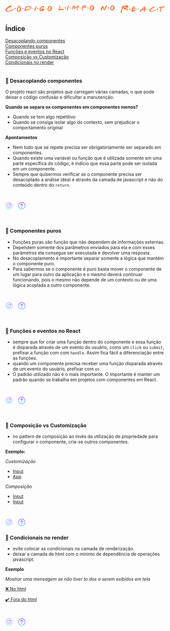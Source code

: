 <h1 align="center">
  <img src="../.github/react.png" alt="Código limpo no React">
</h1>

## Índice
[Desacoplando componentes](#id01)  
[Componentes puros](#id02)  
[Funções e eventos no React](#id03)  
[Composição vs Customização](#id04)  
[Condicionais no render](#id05)  
<br>

<div id="id01"></div>

### 📌 Desacoplando componentes
O projeto react são projetos que carregam várias camadas, o que pode deixar o código confusão e dificultar a manutenção.

**Quando se separa os componentes em componentes menos?**
- Quando se tem algo repetitivo
- Quando se consiga isolar algo do contexto, sem prejudicar o comportamento original

**Apontamentos**
- Nem tudo que se repete precisa ser obrigatoriamente ser separado em componentes.
- Quando existe uma variável ou função que é utilizada somente em uma parte específica do código, é indício que essa parte pode ser isolada em um componente.
- Sempre que quisermos verificar se o componente precisa ser desacoplado a análise ideal é através da camada de javascript e não do conteúdo dentro do `return`.  
<br>

[![Home](../.github/home.png)](../README.md)&nbsp;&nbsp;&nbsp;
[![Início](../.github/arrow.png)](./react.md)

<br>

<div id="id02"></div>

### 📌 Componentes puros
- Funções puras são função que não dependem de informações externas. 
- Dependem somente dos parâmetros enviados para ela e com esses parâmetros ela consegue ser executada e devolver uma resposta.
- No desacoplamento é importante separar somente a lógica que mantém o componente puro.
- Para sabermos se o componente é puro basta mover o componente de um lugar para outro da aplicação e o mesmo deverá continuar funcionando, pois o mesmo não depende de um contexto ou de uma lógica acoplada a outro componente.
  
<br>

[![Home](../.github/home.png)](../README.md)&nbsp;&nbsp;&nbsp;
[![Início](../.github/arrow.png)](./react.md)

<br>

<div id="id03"></div>

### 📌 Funções e eventos no React
- sempre que for criar uma função dentro do componente e essa função é disparada através de um evento do usuário, como um `click` ou `submit`, prefixar a função com com `handle`. Assim fica fácil a diferenciação entre as funções.
- quando um componente precisa receber uma função disparada através de um evento do usuário, prefixar com `on`.
- O padrão utilizado não é o mais importante. O importante é manter um padrão quando se trabalha em projetos com componentes em React.
  
<br>

[![Home](../.github/home.png)](../README.md)&nbsp;&nbsp;&nbsp;
[![Início](../.github/arrow.png)](./react.md)

<br>

<div id="id04"></div>

### 📌 Composição vs Customização
- no pattern de composição ao invés da utilização de propriedade para configurar o componente, cria-se outros componentes.

**Exemplo:**

  *Customização*
  - [Input](../react-app/src/example/Input.tsx)
  - [App](../react-app/src/example/App.tsx)
  
  *Composição*
  - [Input](../react-app/src/components/Input.tsx)
  - [Input](../react-app/src/App.tsx)

<br>

[![Home](../.github/home.png)](../README.md)&nbsp;&nbsp;&nbsp;
[![Início](../.github/arrow.png)](./react.md)
<br>

<div id="id05"></div>

### 📌 Condicionais no render
- evite colocar as condicionais na camada de renderização.
- deixar a camada de html com o mínimo de dependência de operações javascript.

**Exemplo**

*Mostrar uma mensagem se não tiver to dos a serem exibidos em tela*

[❌ No html](../react-app/src/example/App.tsx)

[✔️ Fora do html](../react-app/src/App.tsx)

<br>

[![Home](../.github/home.png)](../README.md)&nbsp;&nbsp;&nbsp;
[![Início](../.github/arrow.png)](./react.md)
